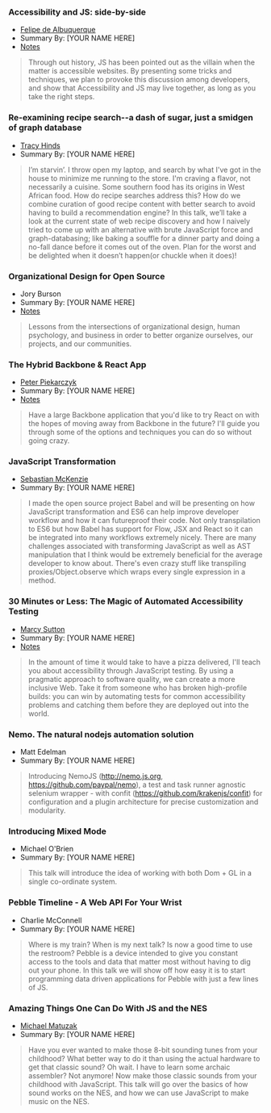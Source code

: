 ### Accessibility and JS: side-by-side
* [Felipe de Albuquerque](https://twitter.com/felipedeolinda)
* Summary By: [YOUR NAME HERE]
* [Notes](https://github.com/nchase/talks/blob/master/2015/jsconf/01-A.md)


> Through out history, JS has been pointed out as the villain when the matter is accessible websites. By presenting some tricks and techniques, we plan to provoke this discussion among developers, and show that Accessibility and JS may live together, as long as you take the right steps.



### Re-examining recipe search--a dash of sugar, just a smidgen of graph database
* [Tracy Hinds](http://twitter.com/hackygolucky)
* Summary By: [YOUR NAME HERE]


> <!-- .element style="font-size: 80%;" --> I’m starvin’. I throw open my laptop, and search by what I've got in the house to minimize me running to the store. I'm craving a flavor, not necessarily a cuisine. Some southern food has its origins in West African food. How do recipe searches address this? How do we combine curation of good recipe content with better search to avoid having to build a recommendation engine? In this talk, we’ll take a look at the current state of web recipe discovery and how I naively tried to come up with an alternative with brute JavaScript force and graph-databasing; like baking a souffle for a dinner party and doing a no-fall dance before it comes out of the oven. Plan for the worst and be delighted when it doesn’t happen(or chuckle when it does)!


### Organizational Design for Open Source
* Jory Burson
* Summary By: [YOUR NAME HERE]
* [Notes](https://github.com/nchase/talks/blob/master/2015/jsconf/11-B.md)


> Lessons from the intersections of organizational design, human psychology, and business in order to better organize ourselves, our projects, and our communities.



### The Hybrid Backbone & React App
* [Peter Piekarczyk](http://www.twitter.com/peterpme)
* Summary By: [YOUR NAME HERE]
* [Notes](https://github.com/nchase/talks/blob/master/2015/jsconf/13-B.md)


> Have a large Backbone application that you'd like to try React on with the hopes of moving away from Backbone in the future? I'll guide you through some of the options and techniques you can do so without going crazy.



### JavaScript Transformation
* [Sebastian McKenzie](http://www.twitter.com/sebmck)
* Summary By: [YOUR NAME HERE]


> <!-- .element stye="font-size: 80%;" --> I made the open source project Babel and will be presenting on how JavaScript transformation and ES6 can help improve developer workflow and how it can futureproof their code. Not only transpilation to ES6 but how Babel has support for Flow, JSX and React so it can be integrated into many workflows extremely nicely. There are many challenges associated with transforming JavaScript as well as AST manipulation that I think would be extremely beneficial for the average developer to know about. There's even crazy stuff like transpiling proxies/Object.observe which wraps every single expression in a method.



### 30 Minutes or Less: The Magic of Automated Accessibility Testing
* [Marcy Sutton](http://www.twitter.com/marcysutton)
* Summary By: [YOUR NAME HERE]
* [Notes](https://github.com/nchase/talks/blob/master/2015/jsconf/18-A.md)


> In the amount of time it would take to have a pizza delivered, I'll teach you about accessibility through JavaScript testing. By using a pragmatic approach to software quality, we can create a more inclusive Web. Take it from someone who has broken high-profile builds: you can win by automating tests for common accessibility problems and catching them before they are deployed out into the world.



### Nemo. The natural nodejs automation solution
* Matt Edelman
* Summary By: [YOUR NAME HERE]


> Introducing NemoJS (http://nemo.js.org, https://github.com/paypal/nemo), a test and task runner agnostic selenium wrapper - with confit (https://github.com/krakenjs/confit) for configuration and a plugin architecture for precise customization and modularity.



### Introducing Mixed Mode
* Michael O'Brien
* Summary By: [YOUR NAME HERE]


>This talk will introduce the idea of working with both Dom + GL in a single co-ordinate system.




### Pebble Timeline - A Web API For Your Wrist
* Charlie McConnell
* Summary By: [YOUR NAME HERE]


>Where is my train? When is my next talk? Is now a good time to use the restroom? Pebble is a device intended to give you constant access to the tools and data that matter most without having to dig out your phone. In this talk we will show off how easy it is to start programming data driven applications for Pebble with just a few lines of JS.



### Amazing Things One Can Do With JS and the NES
* [Michael Matuzak](http://twitter.com/mmatuzak)
* Summary By: [YOUR NAME HERE]


>Have you ever wanted to make those 8-bit sounding tunes from your childhood? What better way to do it than using the actual hardware to get that classic sound? Oh wait. I have to learn some archaic assembler? Not anymore! Now make those classic sounds from your childhood with JavaScript. This talk will go over the basics of how sound works on the NES, and how we can use JavaScript to make music on the NES.

